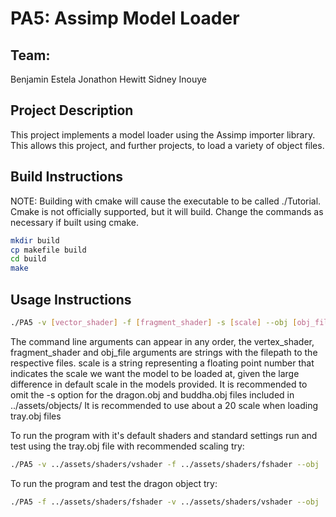 # PA5: Assimp Model Loader
## Team:
Benjamin Estela
Jonathon Hewitt
Sidney Inouye

## Project Description
This project implements a model loader using the Assimp importer library. This allows this project, and further projects, to load a variety of object files.
## Build Instructions

NOTE: Building with cmake will cause the executable to be called ./Tutorial.  Cmake is not officially supported, but it will build. Change the commands as necessary if built using cmake.

```bash
mkdir build
cp makefile build
cd build
make
```

## Usage Instructions
```bash
./PA5 -v [vector_shader] -f [fragment_shader] -s [scale] --obj [obj_file]
```
The command line arguments can appear in any order, the vertex_shader, fragment_shader and obj_file arguments are strings with the filepath to the respective files.
scale is a string representing a floating point number that indicates the scale we want the model to be loaded at, given the large difference in default scale in the models provided.
It is recommended to omit the -s option for the dragon.obj and buddha.obj files included in ../assets/objects/
It is recommended to use about a 20 scale when loading tray.obj files

To run the program with it's default shaders and standard settings run and test using the tray.obj file with recommended scaling try:
```bash
./PA5 -v ../assets/shaders/vshader -f ../assets/shaders/fshader --obj ../assets/objects/tray.obj -s 20
```
To run the program and test the dragon object try:
```bash
./PA5 -f ../assets/shaders/fshader -v ../assets/shaders/vshader --obj ../assets/objects/dragon.obj
```
